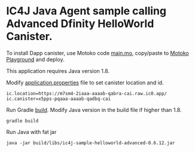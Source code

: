 # IC4J Java Agent sample calling Advanced Dfinity HelloWorld Canister.

To install Dapp canister, use Motoko code [main.mo](src/main.mo), copy/paste to [Motoko Playground](https://m7sm4-2iaaa-aaaab-qabra-cai.raw.ic0.app/) and deploy.

This application requires Java version 1.8.

Modify [application.properties](src/main/resources/application.properties) file to set canister location and id.

```
ic.location=https://m7sm4-2iaaa-aaaab-qabra-cai.raw.ic0.app/
ic.canister=x5pps-pqaaa-aaaab-qadbq-cai
```

Run Gradle [build](build.gradle). Modify Java version in the build file if higher than 1.8.

```
gradle build
```

Run Java with fat jar

```
java -jar build/libs/ic4j-sample-helloworld-advanced-0.6.12.jar
```
